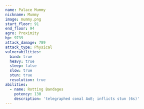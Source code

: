 ```yaml
---
name: Palace Mummy
nickname: Mummy
image: mummy.png
start_floor: 91
end_floor: 94
agro: Proximity
hp: 9739
attack_damage: 789
attack_type: Physical
vulnerabilities:
  bind: true
  heavy: true
  sleep: false
  slow: true
  stun: true
  resolution: true
abilities:
  - name: Rotting Bandages
    potency: 130
    description: 'telegraphed conal AoE; inflicts stun (6s)'
---
```

